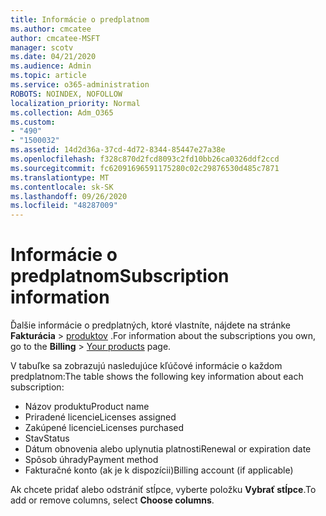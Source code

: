 ```yaml
---
title: Informácie o predplatnom
ms.author: cmcatee
author: cmcatee-MSFT
manager: scotv
ms.date: 04/21/2020
ms.audience: Admin
ms.topic: article
ms.service: o365-administration
ROBOTS: NOINDEX, NOFOLLOW
localization_priority: Normal
ms.collection: Adm_O365
ms.custom:
- "490"
- "1500032"
ms.assetid: 14d2d36a-37cd-4d72-8344-85447e27a38e
ms.openlocfilehash: f328c870d2fcd8093c2fd10bb26ca0326ddf2ccd
ms.sourcegitcommit: fc62091696591175280c02c29876530d485c7871
ms.translationtype: MT
ms.contentlocale: sk-SK
ms.lasthandoff: 09/26/2020
ms.locfileid: "48287009"
---
```

# <a name="subscription-information"></a><span data-ttu-id="9170e-102">Informácie o predplatnom</span><span class="sxs-lookup"><span data-stu-id="9170e-102">Subscription information</span></span>

<span data-ttu-id="9170e-103">Ďalšie informácie o predplatných, ktoré vlastníte, nájdete na stránke **Fakturácia** \> [produktov](https://go.microsoft.com/fwlink/p/?linkid=842054) .</span><span class="sxs-lookup"><span data-stu-id="9170e-103">For information about the subscriptions you own, go to the **Billing** \> [Your products](https://go.microsoft.com/fwlink/p/?linkid=842054) page.</span></span>
  
<span data-ttu-id="9170e-104">V tabuľke sa zobrazujú nasledujúce kľúčové informácie o každom predplatnom:</span><span class="sxs-lookup"><span data-stu-id="9170e-104">The table shows the following key information about each subscription:</span></span>
  
- <span data-ttu-id="9170e-105">Názov produktu</span><span class="sxs-lookup"><span data-stu-id="9170e-105">Product name</span></span>
- <span data-ttu-id="9170e-106">Priradené licencie</span><span class="sxs-lookup"><span data-stu-id="9170e-106">Licenses assigned</span></span>
- <span data-ttu-id="9170e-107">Zakúpené licencie</span><span class="sxs-lookup"><span data-stu-id="9170e-107">Licenses purchased</span></span>
- <span data-ttu-id="9170e-108">Stav</span><span class="sxs-lookup"><span data-stu-id="9170e-108">Status</span></span>
- <span data-ttu-id="9170e-109">Dátum obnovenia alebo uplynutia platnosti</span><span class="sxs-lookup"><span data-stu-id="9170e-109">Renewal or expiration date</span></span>
- <span data-ttu-id="9170e-110">Spôsob úhrady</span><span class="sxs-lookup"><span data-stu-id="9170e-110">Payment method</span></span>
- <span data-ttu-id="9170e-111">Fakturačné konto (ak je k dispozícii)</span><span class="sxs-lookup"><span data-stu-id="9170e-111">Billing account (if applicable)</span></span>
 
<span data-ttu-id="9170e-112">Ak chcete pridať alebo odstrániť stĺpce, vyberte položku **Vybrať stĺpce**.</span><span class="sxs-lookup"><span data-stu-id="9170e-112">To add or remove columns, select **Choose columns**.</span></span>